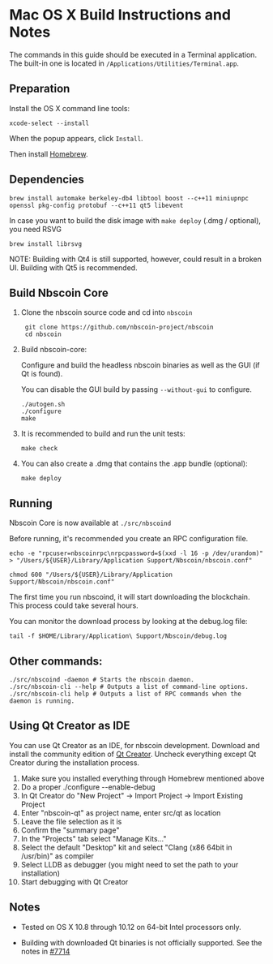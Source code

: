 Mac OS X Build Instructions and Notes
====================================
The commands in this guide should be executed in a Terminal application.
The built-in one is located in `/Applications/Utilities/Terminal.app`.

Preparation
-----------
Install the OS X command line tools:

`xcode-select --install`

When the popup appears, click `Install`.

Then install [Homebrew](http://brew.sh).

Dependencies
----------------------

    brew install automake berkeley-db4 libtool boost --c++11 miniupnpc openssl pkg-config protobuf --c++11 qt5 libevent

In case you want to build the disk image with `make deploy` (.dmg / optional), you need RSVG

    brew install librsvg

NOTE: Building with Qt4 is still supported, however, could result in a broken UI. Building with Qt5 is recommended.

Build Nbscoin Core
------------------------

1. Clone the nbscoin source code and cd into `nbscoin`

        git clone https://github.com/nbscoin-project/nbscoin
        cd nbscoin

2.  Build nbscoin-core:

    Configure and build the headless nbscoin binaries as well as the GUI (if Qt is found).

    You can disable the GUI build by passing `--without-gui` to configure.

        ./autogen.sh
        ./configure
        make

3.  It is recommended to build and run the unit tests:

        make check

4.  You can also create a .dmg that contains the .app bundle (optional):

        make deploy

Running
-------

Nbscoin Core is now available at `./src/nbscoind`

Before running, it's recommended you create an RPC configuration file.

    echo -e "rpcuser=nbscoinrpc\nrpcpassword=$(xxd -l 16 -p /dev/urandom)" > "/Users/${USER}/Library/Application Support/Nbscoin/nbscoin.conf"

    chmod 600 "/Users/${USER}/Library/Application Support/Nbscoin/nbscoin.conf"

The first time you run nbscoind, it will start downloading the blockchain. This process could take several hours.

You can monitor the download process by looking at the debug.log file:

    tail -f $HOME/Library/Application\ Support/Nbscoin/debug.log

Other commands:
-------

    ./src/nbscoind -daemon # Starts the nbscoin daemon.
    ./src/nbscoin-cli --help # Outputs a list of command-line options.
    ./src/nbscoin-cli help # Outputs a list of RPC commands when the daemon is running.

Using Qt Creator as IDE
------------------------
You can use Qt Creator as an IDE, for nbscoin development.
Download and install the community edition of [Qt Creator](https://www.qt.io/download/).
Uncheck everything except Qt Creator during the installation process.

1. Make sure you installed everything through Homebrew mentioned above
2. Do a proper ./configure --enable-debug
3. In Qt Creator do "New Project" -> Import Project -> Import Existing Project
4. Enter "nbscoin-qt" as project name, enter src/qt as location
5. Leave the file selection as it is
6. Confirm the "summary page"
7. In the "Projects" tab select "Manage Kits..."
8. Select the default "Desktop" kit and select "Clang (x86 64bit in /usr/bin)" as compiler
9. Select LLDB as debugger (you might need to set the path to your installation)
10. Start debugging with Qt Creator

Notes
-----

* Tested on OS X 10.8 through 10.12 on 64-bit Intel processors only.

* Building with downloaded Qt binaries is not officially supported. See the notes in [#7714](https://github.com/bitcoin/bitcoin/issues/7714)
